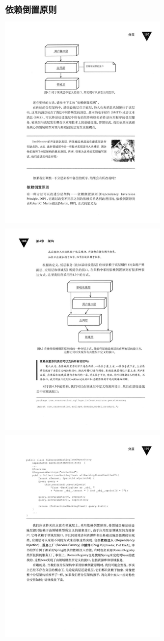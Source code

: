 # 依赖倒置原则 

<div align = "center"><img src = "images/000277.jpg"/></div>
 <p class="calibre1"><a id="calibre_link-322"></a><img src="images/000303.jpg" alt="Image 144" class="calibre2" /></p> <p class="calibre1"><a id="calibre_link-323"></a><img src="images/000331.jpg" alt="Image 145" class="calibre2" /></p>  